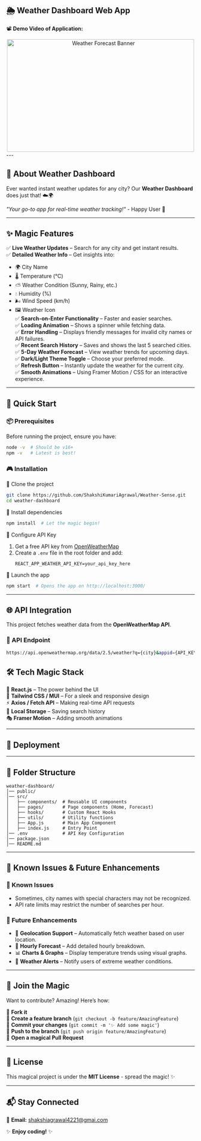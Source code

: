 ## 🌦️ Weather Dashboard Web App

📽️ **Demo Video of Application:**  
<div align="center">
  <img src="./demo.gif" alt="Weather Forecast Banner" height="300" width="500" />
</div>
---

## 🌟 About Weather Dashboard
Ever wanted instant weather updates for any city? Our **Weather Dashboard** does just that! ☁️🌍

_"Your go-to app for real-time weather tracking!"_ - Happy User 🌟

---

## ✨ Magic Features
✅ **Live Weather Updates** – Search for any city and get instant results.  
✅ **Detailed Weather Info** – Get insights into:
   - 🌍 City Name
   - 🌡️ Temperature (°C)
   - ⛅ Weather Condition (Sunny, Rainy, etc.)
   - 💧 Humidity (%)
   - 🌬️ Wind Speed (km/h)
   - 🖼️ Weather Icon  
✅ **Search-on-Enter Functionality** – Faster and easier searches.  
✅ **Loading Animation** – Shows a spinner while fetching data.  
✅ **Error Handling** – Displays friendly messages for invalid city names or API failures.  
✅ **Recent Search History** – Saves and shows the last 5 searched cities.  
✅ **5-Day Weather Forecast** – View weather trends for upcoming days.  
✅ **Dark/Light Theme Toggle** – Choose your preferred mode.  
✅ **Refresh Button** – Instantly update the weather for the current city.  
✅ **Smooth Animations** – Using Framer Motion / CSS for an interactive experience.  

---

## 🚀 Quick Start

### 📦 Prerequisites
Before running the project, ensure you have:
```sh
node -v  # Should be v16+
npm -v   # Latest is best!
```

### 🎮 Installation
🔹 Clone the project
```sh
git clone https://github.com/ShakshiKumariAgrawal/Weather-Sense.git
cd weather-dashboard
```

🔹 Install dependencies
```sh
npm install  # Let the magic begin!
```

🔹 Configure API Key
1. Get a free API key from [OpenWeatherMap](https://home.openweathermap.org/users/sign_up)
2. Create a `.env` file in the root folder and add:
   ```env
   REACT_APP_WEATHER_API_KEY=your_api_key_here
   ```

🔹 Launch the app
```sh
npm start  # Opens the app on http://localhost:3000/
```

---

## 🌐 API Integration
This project fetches weather data from the **OpenWeatherMap API**.

### 🔗 API Endpoint
```sh
https://api.openweathermap.org/data/2.5/weather?q={city}&appid={API_KEY}&units=metric
```

## 🛠️ Tech Magic Stack
🚀 **React.js** – The power behind the UI  
🎨 **Tailwind CSS / MUI** – For a sleek and responsive design  
⚡ **Axios / Fetch API** – Making real-time API requests  
💾 **Local Storage** – Saving search history  
🎭 **Framer Motion** – Adding smooth animations  

---

## 🚀 Deployment


---

## 📁 Folder Structure
```
weather-dashboard/
│── public/
│── src/
│   ├── components/  # Reusable UI components
│   ├── pages/       # Page components (Home, Forecast)
│   ├── hooks/       # Custom React Hooks
│   ├── utils/       # Utility functions
│   ├── App.js       # Main App Component
│   ├── index.js     # Entry Point
│── .env             # API Key Configuration
│── package.json
│── README.md
```

---

## 🔧 Known Issues & Future Enhancements
### 🔴 Known Issues
- Sometimes, city names with special characters may not be recognized.
- API rate limits may restrict the number of searches per hour.

### 🚀 Future Enhancements
- 📍 **Geolocation Support** – Automatically fetch weather based on user location.
- 📅 **Hourly Forecast** – Add detailed hourly breakdown.
- 📊 **Charts & Graphs** – Display temperature trends using visual graphs.
- 🔔 **Weather Alerts** – Notify users of extreme weather conditions.

---

## 🤝 Join the Magic
Want to contribute? Amazing! Here’s how:

🍴 **Fork it**  
🌟 **Create a feature branch** (`git checkout -b feature/AmazingFeature`)  
💫 **Commit your changes** (`git commit -m '✨ Add some magic'`)  
🚀 **Push to the branch** (`git push origin feature/AmazingFeature`)  
🎉 **Open a magical Pull Request**

---

## 📜 License
This magical project is under the **MIT License** - spread the magic! ✨

---

## 📬 Stay Connected
📧 **Email:** shakshiagrawal4221@gmai.com 

✨ **Enjoy coding!** ✨

